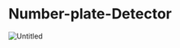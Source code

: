 # Number-plate-Detector
![Untitled](https://user-images.githubusercontent.com/100205503/189514680-2f7a55a2-d13a-4ec5-aa40-80df537a1873.jpg)
